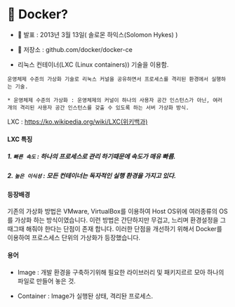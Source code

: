 # :whale: Docker?

* :pray: 발표 : 2013년 3월 13일( 솔로몬 하익스(Solomon Hykes) ) 

* :paperclip: 저장소 : github.com/docker/docker-ce

*  리눅스 컨테이너(LXC (Linux containers)) 기술을 이용함.
```
운영체제 수준의 가상화 기술로 리눅스 커널을 공유하면서 프로세스를 격리된 환경에서 실행하는 기술.

* 운영체제 수준의 가상화 : 운영체제의 커널이 하나의 사용자 공간 인스턴스가 아닌, 여러 개의 격리된 사용자 공간 인스턴스를 갖출 수 있도록 하는 서버 가상화 방식.  
```
LXC : https://ko.wikipedia.org/wiki/LXC(위키백과)

#### LXC 특징 

##### 1. ```빠른 속도``` : 하나의 프로세스로 관리 하기때문에 속도가 매유 빠름.
##### 2. ```높은 이식성``` : 모든 컨테이너는 독자적인 실행 환경을 가지고 있다.  


#### 등장배경

기존의 가상화 방법은 VMware, VirtualBox를 이용하여 Host OS위에 여러종류의 OS를 가상화 하는 방식이였습니다.
이런 방법은 간단하지만 무겁고, 느리며 환경설정을 그때그때 해줘야 한다는 단점이 존재 합니다.
이러한 단점을 개선하기 위해서 Docker를 이용하여 프로스세스 단위의 가상화가 등장했습니다. 

 #### 용어
 
 * Image : 개발 환경을 구축하기위해 필요한 라이브러리 및 패키지르르 모아 하나의 파일로 만들어 놓은 것.

 * Container : Image가 실행돤 상태, 격리돤 프로세스.
 
 
 

